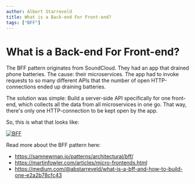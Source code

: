 ```yaml
---
author: Albert Starreveld
title: What is a Back-end For Front-end?
tags: ["BFF"]
---
```

# What is a Back-end For Front-end?

The BFF pattern originates from SoundCloud. They had an app that drained phone batteries. The cause: their microservices. The app had to invoke requests to so many different APIs that the number of open HTTP-connections ended up draining batteries.

The solution was simple: Build a server-side API specifically for one front-end, which collects all the data from all microservices in one go. That way, there's only one HTTP-connection to be kept open by the app.

So, this is what that looks like:

[![BFF](https://miro.medium.com/v2/resize:fit:640/format:webp/1*D-Cq29GSEVCl8skJUuW3Ug.png)](https://martinfowler.com/articles/micro-frontends.html)

Read more about the BFF pattern here:
* https://samnewman.io/patterns/architectural/bff/
* https://martinfowler.com/articles/micro-frontends.html
* https://medium.com/@abstarreveld/what-is-a-bff-and-how-to-build-one-e2a2b78cfc43

